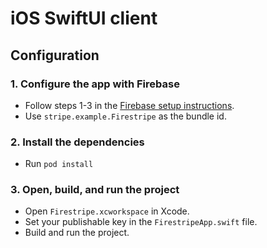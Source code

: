 # iOS SwiftUI client

## Configuration

### 1. Configure the app with Firebase

- Follow steps 1-3 in the [Firebase setup instructions](https://firebase.google.com/docs/ios/setup).
- Use `stripe.example.Firestripe` as the bundle id.

### 2. Install the dependencies

- Run `pod install`

### 3. Open, build, and run the project

- Open `Firestripe.xcworkspace` in Xcode.
- Set your publishable key in the `FirestripeApp.swift` file.
- Build and run the project.
